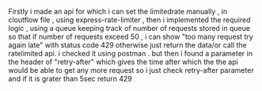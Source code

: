 Firstly i made an api for which i can set the limitedrate manually , in cloutflow file , using express-rate-limiter ,
then i implemented the required logic , using a queue keeping track of number of requests stored in queue so that 
if number of requests exceed 50 , i can show "too many request try again late" with status code 429 otherwise just return the data/or call the ratelimited api. i checked it using postman .
but then i found a parameter in the header of "retry-after" which gives the time after which the the api would be able to get any more request
so i just check retry-after parameter and if it is grater than 5sec return 429
